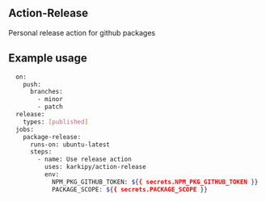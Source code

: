  ## Action-Release

 Personal release action for github packages


## Example usage

```bash
  on:
    push:
      branches:
        - minor
        - patch
  release:
    types: [published]
  jobs:
    package-release:
      runs-on: ubuntu-latest
      steps:
        - name: Use release action
          uses: karkipy/action-release
          env:
            NPM_PKG_GITHUB_TOKEN: ${{ secrets.NPM_PKG_GITHUB_TOKEN }}
            PACKAGE_SCOPE: ${{ secrets.PACKAGE_SCOPE }}
```
